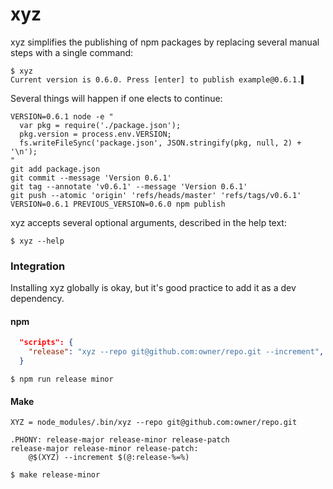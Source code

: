 # xyz

xyz simplifies the publishing of npm packages by replacing several manual
steps with a single command:

    $ xyz
    Current version is 0.6.0. Press [enter] to publish example@0.6.1.▌

Several things will happen if one elects to continue:

    VERSION=0.6.1 node -e "
      var pkg = require('./package.json');
      pkg.version = process.env.VERSION;
      fs.writeFileSync('package.json', JSON.stringify(pkg, null, 2) + '\n');
    "
    git add package.json
    git commit --message 'Version 0.6.1'
    git tag --annotate 'v0.6.1' --message 'Version 0.6.1'
    git push --atomic 'origin' 'refs/heads/master' 'refs/tags/v0.6.1'
    VERSION=0.6.1 PREVIOUS_VERSION=0.6.0 npm publish

xyz accepts several optional arguments, described in the help text:

    $ xyz --help

### Integration

Installing xyz globally is okay, but it's good practice to add it as a dev
dependency.

#### npm

```json
  "scripts": {
    "release": "xyz --repo git@github.com:owner/repo.git --increment",
  }
```

```console
$ npm run release minor
```

#### Make

```make
XYZ = node_modules/.bin/xyz --repo git@github.com:owner/repo.git

.PHONY: release-major release-minor release-patch
release-major release-minor release-patch:
	@$(XYZ) --increment $(@:release-%=%)
```

```console
$ make release-minor
```
